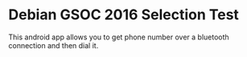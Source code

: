 # Debian GSOC 2016 Selection Test
This android app allows you to get phone number over a bluetooth connection and then dial it.
